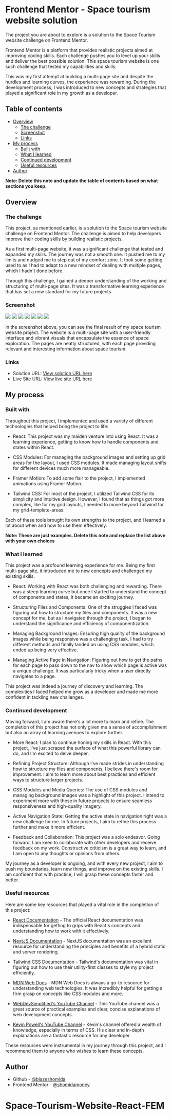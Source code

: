 # Frontend Mentor - Space tourism website solution  <!-- omit in toc -->

The project you are about to explore is a solution to the Space Tourism website challenge on Frontend Mentor.

Frontend Mentor is a platform that provides realistic projects aimed at improving coding skills. Each challenge pushes you to level up your skills and deliver the best possible solution. This space tourism website is one such challenge that tested my capabilities and skills.

This was my first attempt at building a multi-page site and despite the hurdles and learning curves, the experience was rewarding. During the development process, I was introduced to new concepts and strategies that played a significant role in my growth as a developer.


## Table of contents <!-- omit in toc -->

- [Overview](#overview)
  - [The challenge](#the-challenge)
  - [Screenshot](#screenshot)
  - [Links](#links)
- [My process](#my-process)
  - [Built with](#built-with)
  - [What I learned](#what-i-learned)
  - [Continued development](#continued-development)
  - [Useful resources](#useful-resources)
- [Author](#author)

**Note: Delete this note and update the table of contents based on what sections you keep.**

## Overview

### The challenge

This project, as mentioned earlier, is a solution to the Space tourism website challenge on Frontend Mentor. The challenge is aimed to help developers improve their coding skills by building realistic projects.

As a first multi-page website, it was a significant challenge that tested and expanded my skills. The journey was not a smooth one. It pushed me to my limits and nudged me to step out of my comfort zone. It took some getting used to as I had to adapt to a new mindset of dealing with multiple pages, which I hadn't done before.

Through this challenge, I gained a deeper understanding of the working and structuring of multi-page sites. It was a transformative learning experience that has set a new standard for my future projects.

### Screenshot

![](./public/screenshots/final-desktop-crew.jpeg)
![](./public/screenshots/final-desktop-planet.jpeg)
![](./public/screenshots/final-tablet-planet.jpeg)
![](./public/screenshots/final-tablet-rocket.jpeg)
![](./public/screenshots/final-tablet-landscape-planet.jpeg)
![](./public/screenshots/final-mobile-crew.jpeg)
![](./public/screenshots/final-mobile-home.jpeg)


In the screenshot above, you can see the final result of my space tourism website project. The website is a multi-page site with a user-friendly interface and vibrant visuals that encapsulate the essence of space exploration. The pages are neatly structured, with each page providing relevant and interesting information about space tourism.

### Links

- Solution URL: [View solution URL here](https://www.frontendmentor.io/challenges/space-tourism-multipage-website-gRWj1URZ3/hub)
- Live Site URL: [View live site URL here](https://space-tourism-react-fem.vercel.app/)

## My process

### Built with

Throughout this project, I implemented and used a variety of different technologies that helped bring the project to life:

- React: This project was my maiden venture into using React. It was a learning experience, getting to know how to handle components and states within React.

- CSS Modules: For managing the background images and setting up grid areas for the layout, I used CSS modules. It made managing layout shifts for different devices much more manageable.

- Framer Motion: To add some flair to the project, I implemented animations using Framer Motion.

- Tailwind CSS: For most of the project, I utilized Tailwind CSS for its simplicity and intuitive design. However, I found that as things got more complex, like for my grid layouts, I needed to move beyond Tailwind for my grid-template-areas.

Each of these tools brought its own strengths to the project, and I learned a lot about when and how to use them effectively.

**Note: These are just examples. Delete this note and replace the list above with your own choices**

### What I learned

This project was a profound learning experience for me. Being my first multi-page site, it introduced me to new concepts and challenged my existing skills.

- React: Working with React was both challenging and rewarding. There was a steep learning curve but once I started to understand the concept of components and states, it became an exciting journey.

- Structuring Files and Components: One of the struggles I faced was figuring out how to structure my files and components. It was a new concept for me, but as I navigated through the project, I began to understand the significance and efficiency of componentization.

- Managing Background Images: Ensuring high quality of the background images while being responsive was a challenging task. I had to try different methods and finally landed on using CSS modules, which ended up being very effective.

- Managing Active Page in Navigation: Figuring out how to get the paths for each page to pass down to the nav to show which page is active was a unique challenge. It was particularly tricky when a user directly navigates to a page.

This project was indeed a journey of discovery and learning. The complexities I faced helped me grow as a developer and made me more confident in tackling new challenges.

### Continued development

Moving forward, I am aware there's a lot more to learn and refine. The completion of this project has not only given me a sense of accomplishment but also an array of learning avenues to explore further.

- More React: I plan to continue honing my skills in React. With this project, I've just scraped the surface of what this powerful library can do, and I'm excited to delve deeper.

- Refining Project Structure: Although I've made strides in understanding how to structure my files and components, I believe there's room for improvement. I aim to learn more about best practices and efficient ways to structure larger projects.

- CSS Modules and Media Queries: The use of CSS modules and managing background images was a highlight of this project. I intend to experiment more with these in future projects to ensure seamless responsiveness and high-quality imagery.

- Active Navigation State: Getting the active state in navigation right was a new challenge for me. In future projects, I aim to refine this process further and make it more efficient.

- Feedback and Collaboration: This project was a solo endeavor. Going forward, I am keen to collaborate with other developers and receive feedback on my work. Constructive criticism is a great way to learn, and I am open to any thoughts or opinions from others.

My journey as a developer is ongoing, and with every new project, I aim to push my boundaries, learn new things, and improve on the existing skills. I am confident that with practice, I will grasp these concepts faster and better.

### Useful resources

Here are some key resources that played a vital role in the completion of this project:

- [React Documentation](https://react.dev/learn) - The official React documentation was indispensable for getting to grips with React's concepts and understanding how to work with it effectively.

- [NextJS Documentation](https://nextjs.org/docs) - NextJS documentation was an excellent resource for understanding the principles and benefits of a hybrid static and server rendering.

- [Tailwind CSS Documentation](https://tailwindcss.com/docs/installation) - Tailwind's documentation was vital in figuring out how to use their utility-first classes to style my project efficiently.

- [MDN Web Docs](https://developer.mozilla.org/en-US/) - MDN Web Docs is always a go-to resource for understanding web technologies. It was incredibly helpful for getting a firm grasp on concepts like CSS modules and more.

- [WebDevSimplified's YouTube Channel](https://www.youtube.com/c/webdevsimplified) - This YouTube channel was a great source of practical examples and clear, concise explanations of web development concepts.

- [Kevin Powell's YouTube Channel](https://www.youtube.com/channel/UCJZv4d5rbIKd4QHMPkcABCw) - Kevin's channel offered a wealth of knowledge, especially in terms of CSS. His clear and in-depth explanations are a fantastic resource for any developer.

These resources were instrumental in my journey through this project, and I recommend them to anyone who wishes to learn these concepts.

## Author

- Github - [@blazeshomida](https://github.com/blazeshomida)
- Frontend Mentor - [@shomidamoney](https://www.frontendmentor.io/profile/shomidamoney)

# Space-Tourism-Website-React-FEM

